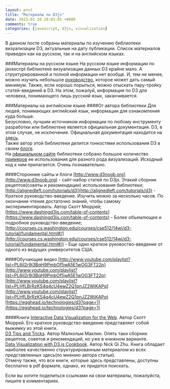 ```yaml
---
layout: post
title: "Материалы по D3js"
date: 2015-01-28 20:03:05 +0600
comments: true
categories: [javascript, d3js, visualization]
---
```

В данном посте собраны материалы по изучению библиотеки визуализации D3, актуальные на дату публикации. Список материалов приведен как на русском, так и на английском языках.
<!--more-->
###Материалы на русском языке
На русском языке информации по javascript библиотеке визуализации данных D3 крайне мало. А структурированной и полной информации нет вообще. И, тем не менее, можно изучить небольшое [руководство](http://serganbus.github.io/d3tutorials/index.html), которое может дать самый минимум. Также, если хорошо порыться, можно отыскать пару-тройку статей-введений в D3. На этом, пожалуй, информация по D3 для человека, понимающего лишь русский язык, заканчивается.

###Материалы на английском языке
####От автора библиотеки
Для людей, понимающих английский язык, информации для ознакомления куда больше.   
Безусловно, лучшим источником информации по любому инструменту разработки или библиотеке является официальная документация. D3, в этом случае, не исключение. Официальная документация находится на [здесь](https://github.com/mbostock/d3/wiki/API-Reference).   
Также автор этой библиотеки делится тонкостями использования D3 в своем [блоге](http://bost.ocks.org/mike/).   
На [официальном сайте](http://d3js.org/) библиотеки собрано большое количество [примеров](https://github.com/mbostock/d3/wiki/Gallery) ее использования для разного рода визуализаций. Исходный код к ним прилагается. Очень познавательно.

####Сторонние сайты и блоги
[http://www.d3noob.org](http://www.d3noob.org) - сайт-набор статей по D3js. Этакий сборник рецептов(советы и рекомендации) использования библиотеки;   
[http://alignedleft.com/tutorials/d3](http://alignedleft.com/tutorials/d3) - Краткое руководство-введение. Изучить можно за несколько часов. По окончании чтения достаточно знаний, чтобы самому экспериментировать. Автор Скотт Мюррей;   
[https://www.dashingd3js.com/table-of-contents](https://www.dashingd3js.com/table-of-contents) - Более объемлющее и подробное руководство-введение;   
[http://courses.cs.washington.edu/courses/cse512/14wi/d3-tutorial/fundamental.html#/](http://courses.cs.washington.edu/courses/cse512/14wi/d3-tutorial/fundamental.html#/) - Еще одно краткое руковоство-введение от одного из ведущих университетов США.

####Обучающие видео
[http://www.youtube.com/playlist?list=PL6il2r9i3BqH9PmbOf5wA5E1wOG3FT22p](http://www.youtube.com/playlist?list=PL6il2r9i3BqH9PmbOf5wA5E1wOG3FT22p)
[http://www.youtube.com/playlist?list=PLHfLBrRzKS4q4cU4ewZ2Q1pnJZ2WiKAPq](http://www.youtube.com/playlist?list=PLHfLBrRzKS4q4cU4ewZ2Q1pnJZ2WiKAPq)
[https://egghead.io/technologies/d3?page=1](https://egghead.io/technologies/d3?page=1)

####Книги
[Interactive Data Visualization for the Web](http://chimera.labs.oreilly.com/books/1230000000345/). Автор Скотт Мюррей. Его краткое руководство-введение представляет собой выжимку из этой книги.   
[D3 Tips and Tricks](https://leanpub.com/D3-Tips-and-Tricks). Автор Малкольм Маклин. Опять таки сборник рецептов, советов и рекомендаций, но уже в книжном варианте.   
[Data Visualization with D3.js Cookbook](http://www.amazon.com/Data-Visualization-D3-js-Cookbook-Nick/dp/178216216X). Автор Nick Qi Zhu. Книга обладает наиболее качественно структурированным материалом из всех представленных здесь(по мнению автора статьи).   
Отмечу также, что все книги, которые здесь представлены, доступны бесплатно в pdf формате, однако, их придется поискать.   

Если вы хотите поделиться ссылками на свои материалы, пожалуйста, пишите в комментариях.